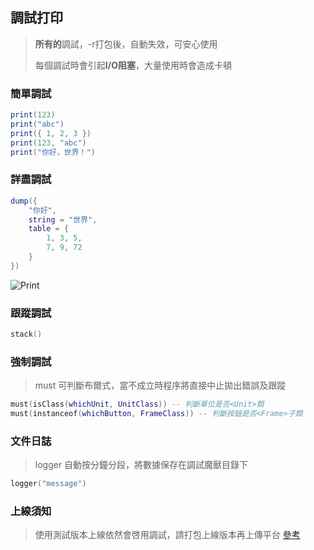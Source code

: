 ## 調試打印

> **所有的**調試，-r打包後，自動失效，可安心使用
>
> 每個調試時會引起**I/O阻塞**，大量使用時會造成卡頓

### 簡單調試

```lua
print(123)
print("abc")
print({ 1, 2, 3 })
print(123, "abc")
print("你好，世界！")
```

### 詳盡調試

```lua
dump({
    "你好",
    string = "世界",
    table = {
        1, 3, 5,
        7, 9, 72
    }
})
```

![Print](/assets/print.png)

### 跟蹤調試

```lua
stack()
```

### 強制調試

> must 可判斷布爾式，當不成立時程序將直接中止拋出錯誤及跟蹤

```lua
must(isClass(whichUnit, UnitClass)) -- 判斷單位是否<Unit>類
must(instanceof(whichButton, FrameClass)) -- 判斷按鈕是否<Frame>子類
```

### 文件日誌

> logger 自動按分鐘分段，將數據保存在調試魔獸目錄下

```lua
logger("message")
```

### 上線須知

> 使用測試版本上線依然會啓用調試，請打包上線版本再上傳平台 [參考](/?p=other&n=pt)
